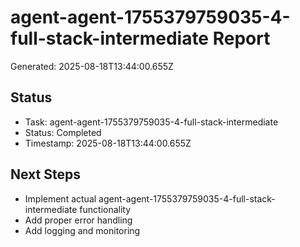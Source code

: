# agent-agent-1755379759035-4-full-stack-intermediate Report

Generated: 2025-08-18T13:44:00.655Z

## Status
- Task: agent-agent-1755379759035-4-full-stack-intermediate
- Status: Completed
- Timestamp: 2025-08-18T13:44:00.655Z

## Next Steps
- Implement actual agent-agent-1755379759035-4-full-stack-intermediate functionality
- Add proper error handling
- Add logging and monitoring
